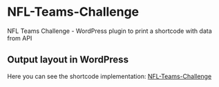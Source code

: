# NFL-Teams-Challenge
NFL Teams Challenge - WordPress plugin to print a shortcode with data from API




## Output layout in WordPress
Here you can see the shortcode implementation: [NFL-Teams-Challenge](https://devsass3.com/challenges/wordpress/)
